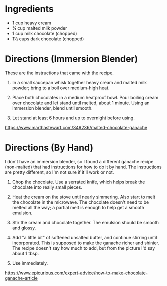 Ingredients
===========
- 1 cup heavy cream
- ¾ cup malted milk powder
- 1 cup milk chocolate (chopped)
- 1½ cups dark chocolate (chopped)

Directions (Immersion Blender)
==============================
These are the instructions that came with the recipe.

1. In a small saucepan whisk together heavy cream and malted milk powder; bring 
   to a boil over medium-high heat.

2. Place both chocolates in a medium heatproof bowl. Pour boiling cream over 
   chocolate and let stand until melted, about 1 minute. Using an immersion 
   blender, blend until smooth. 

3. Let stand at least 6 hours and up to overnight before using.

https://www.marthastewart.com/349236/malted-chocolate-ganache

Directions (By Hand)
====================
I don't have an immersion blender, so I found a different ganache recipe 
(non-malted) that had instructions for how to do it by hand.  The instructions 
are pretty different, so I'm not sure if it'll work or not.

1. Chop the chocolate.  Use a serrated knife, which helps break the chocolate 
   into really small pieces.

2. Heat the cream on the stove until nearly simmering.  Also start to melt the 
   chocolate in the microwave.  The chocolate doesn't need to be melted all the 
   way; a partial melt is enough to help get a smooth emulsion.

3. Stir the cream and chocolate together.  The emulsion should be smooth and 
   glossy.

4. Add "a little bit" of softened unsalted butter, and continue stirring until 
   incorporated.  This is supposed to make the ganache richer and shinier.  The 
   recipe doesn't say how much to add, but from the picture I'd say about 1 
   tbsp.

5. Use immediately.

https://www.epicurious.com/expert-advice/how-to-make-chocolate-ganache-article
